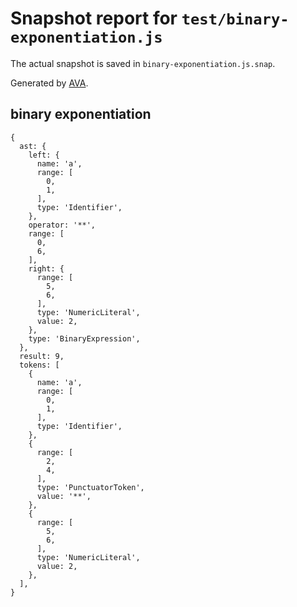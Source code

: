 # Snapshot report for `test/binary-exponentiation.js`

The actual snapshot is saved in `binary-exponentiation.js.snap`.

Generated by [AVA](https://ava.li).

## binary exponentiation

    {
      ast: {
        left: {
          name: 'a',
          range: [
            0,
            1,
          ],
          type: 'Identifier',
        },
        operator: '**',
        range: [
          0,
          6,
        ],
        right: {
          range: [
            5,
            6,
          ],
          type: 'NumericLiteral',
          value: 2,
        },
        type: 'BinaryExpression',
      },
      result: 9,
      tokens: [
        {
          name: 'a',
          range: [
            0,
            1,
          ],
          type: 'Identifier',
        },
        {
          range: [
            2,
            4,
          ],
          type: 'PunctuatorToken',
          value: '**',
        },
        {
          range: [
            5,
            6,
          ],
          type: 'NumericLiteral',
          value: 2,
        },
      ],
    }
